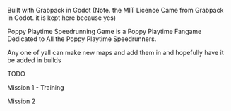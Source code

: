 Built with Grabpack in Godot
(Note. the MIT Licence Came from Grabpack in Godot. it is kept here because yes)

Poppy Playtime Speedrunning Game is a Poppy Playtime Fangame Dedicated to All the Poppy Playtime Speedrunners.

Any one of yall can make new maps and add them in and hopefully have it be added in builds

TODO

Mission 1 - Training

Mission 2 
